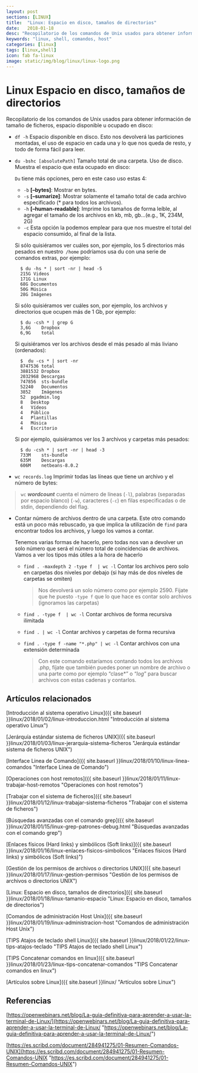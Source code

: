 ```yaml
---
layout: post
sections: [LINUX]
title:  "Linux: Espacio en disco, tamaños de directorios"
date:   2018-01-18
desc: "Recopilatorio de los comandos de Unix usados para obtener información de tamaño de ficheros, espacio disponible u ocupado en disco."
keywords: "linux, shell, comandos, host"
categories: [linux]
tags: [linux,shell]
icon: fab fa-linux
image: static/img/blog/linux/linux-logo.png
---
```


# Linux Espacio en disco, tamaños de directorios #

Recopilatorio de los comandos de Unix usados para obtener información de tamaño de ficheros, espacio disponible u ocupado en disco:

- `df -h` Espacio disponible en disco. Esto nos devolverá las particiones montadas, el uso de espacio en cada una y lo que nos queda de resto, y todo de forma fácil para leer.

<!-- more -->
- `du -bshc [absolutePath]` Tamaño total de una carpeta. Uso de disco. Muestra el espacio que esta ocupado en disco:

	`Du` tiene más opciones, pero en este caso uso estas 4:
	
	- `-b` **[–bytes]**: Mostrar en bytes.
	- `-s` **[–sumarize]**: Mostrar solamente el tamaño total de cada archivo especificado (* para todos los archivos).
	- `-h` **[–human-readable]**: Imprime los tamaños de forma leíble, al agregar el tamaño de los archivos en kb, mb, gb...(e.g., 1K, 234M, 2G)
	- `-c` Esta opción la podemos emplear para que nos muestre el total del espacio consumido, al final de la lista.

	Si sólo quisiéramos ver cuáles son, por ejemplo, los 5 directorios más pesados en nuestro` /home` podríamos usa du con una serie de comandos extras, por ejemplo:

		$ du ‐hs * | sort ‐nr | head ‐5
		215G Videos
		171G Linux
		68G Documentos
		50G Música
		28G Imágenes

	Si sólo quisiéramos ver cuáles son, por ejemplo, los archivos y directorios que ocupen más de 1 Gb, por ejemplo:

		$ du -csh * | grep G
		3,6G	Dropbox
		6,9G	total

	Si quisiéramos ver los archivos desde el más pesado al más liviano (ordenados):

		$  du -cs * | sort -nr
		8747536	total
		3881532	Dropbox
		2032968	Descargas
		747856	sts-bundle
		52240	Documentos
		3852	Imágenes
		52	pgadmin.log
		8	Desktop
		4	Vídeos
		4	Público
		4	Plantillas
		4	Música
		4	Escritorio

	Si por ejemplo, quisiéramos ver los 3 archivos y carpetas más pesados:

		$ du -csh * | sort -nr | head -3
		733M	sts-bundle
		635M	Descargas
		606M	netbeans-8.0.2

- `wc records.log` Imprimir todas las líneas que tiene un archivo y el número de bytes:

> `wc` ***wordcount*** cuenta el número de líneas (`-l`), palabras (separadas por espacio blanco) (`-w`), caracteres (`-c`) en filas especificadas o de stdin, dependiendo del flag.

- Contar número de archivos dentro de una carpeta. Este otro comando está un poco más rebuscado, ya que implica la utilización de `find` para encontrar todos los archivos, y luego los vamos a contar.

	Tenemos varias formas de hacerlo, pero todas nos van a devolver un solo número que será el número total de coincidencias de archivos. Vamos a ver los tipos más útiles a la hora de hacerlo 

	- `find . -maxdepth 2 -type f  | wc -l` Contar los archivos pero solo en carpetas dos niveles por debajo (si hay más de dos niveles de carpetas se omiten)
	
		> Nos devolverá un solo número como por ejemplo 2590. Fijate que he puesto `-type f` que lo que hace es contar solo archivos (ignoramos las carpetas) 

	- `find . -type f  | wc -l` Contar archivos de forma recursiva ilimitada
	
	- `find . | wc -l` Contar archivos y carpetas de forma recursiva

	- `find . -type f -name "*.php" | wc -l` Contar archivos con una extensión determinada

		> Con este comando estaríamos contando todos los archivos .php, fíjate que también puedes poner un nombre de archivo o una parte como por ejemplo “clase*” o “*log*” para buscar archivos con estas cadenas y contarlos.


## Artículos relacionados ##

[Introducción al sistema operativo Linux]({{ site.baseurl }}linux/2018/01/02/linux-introduccion.html "Introducción al sistema operativo Linux")

[Jerárquía estándar sistema de ficheros UNIX]({{ site.baseurl }}linux/2018/01/03/linux-jerarquia-sistema-ficheros "Jerárquía estándar sistema de ficheros UNIX")

[Interface Linea de Comando]({{ site.baseurl }}linux/2018/01/10/linux-linea-comandos "Interface Linea de Comando")

[Operaciones con host remotos]({{ site.baseurl }}linux/2018/01/11/linux-trabajar-host-remotos "Operaciones con host remotos")

[Trabajar con el sistema de ficheros]({{ site.baseurl }}linux/2018/01/12/linux-trabajar-sistema-ficheros "Trabajar con el sistema de ficheros")

[Búsquedas avanzadas con el comando grep]({{ site.baseurl }}linux/2018/01/15/linux-grep-patrones-debug.html "Búsquedas avanzadas con el comando grep")

[Enlaces físicos (Hard links) y simbólicos (Soft links)]({{ site.baseurl }}linux/2018/01/16/linux-enlaces-fisicos-simbolicos "Enlaces físicos (Hard links) y simbólicos (Soft links)")

[Gestión de los permisos de archivos o directorios UNIX]({{ site.baseurl }}linux/2018/01/17/linux-gestion-permisos "Gestión de los permisos de archivos o directorios UNIX")

[Linux: Espacio en disco, tamaños de directorios]({{ site.baseurl }}linux/2018/01/18/linux-tamanio-espacio "Linux: Espacio en disco, tamaños de directorios")

[Comandos de administración Host Unix]({{ site.baseurl }}linux/2018/01/19/linux-administracion-host "Comandos de administración Host Unix")

[TIPS Atajos de teclado shell Linux]({{ site.baseurl }}linux/2018/01/22/linux-tips-atajos-teclado "TIPS Atajos de teclado shell Linux")

[TIPS Concatenar comandos en linux]({{ site.baseurl }}linux/2018/01/23/linux-tips-concatenar-comandos "TIPS Concatenar comandos en linux")

[Artículos sobre Linux]({{ site.baseurl }}linux/ "Artículos sobre Linux")

## Referencias ##

[https://openwebinars.net/blog/La-guia-definitiva-para-aprender-a-usar-la-terminal-de-Linux/](https://openwebinars.net/blog/La-guia-definitiva-para-aprender-a-usar-la-terminal-de-Linux/ "https://openwebinars.net/blog/La-guia-definitiva-para-aprender-a-usar-la-terminal-de-Linux/")

[https://es.scribd.com/document/284941275/01-Resumen-Comandos-UNIX](https://es.scribd.com/document/284941275/01-Resumen-Comandos-UNIX "https://es.scribd.com/document/284941275/01-Resumen-Comandos-UNIX")
